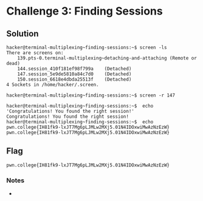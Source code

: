 # Challenge 3: Finding Sessions

## Solution

```
hacker@terminal-multiplexing~finding-sessions:~$ screen -ls
There are screens on:
	139.pts-0.terminal-multiplexing~detaching-and-attaching	(Remote or dead)
	144.session_410f181ef98f799a	(Detached)
	147.session_5e9de5810a84c7d0	(Detached)
	150.session_6618e4dbda25513f	(Detached)
4 Sockets in /home/hacker/.screen.
```
`hacker@terminal-multiplexing~finding-sessions:~$ screen -r 147`
```
hacker@terminal-multiplexing~finding-sessions:~$  echo 'Congratulations! You found the right session!'
Congratulations! You found the right session!
hacker@terminal-multiplexing~finding-sessions:~$  echo pwn.college{IH81fk9-lxJT7Mg6pLJMLw2MXj5.01N4IDOxwiMwAzNzEzW}
pwn.college{IH81fk9-lxJT7Mg6pLJMLw2MXj5.01N4IDOxwiMwAzNzEzW}
```
## Flag
`pwn.college{IH81fk9-lxJT7Mg6pLJMLw2MXj5.01N4IDOxwiMwAzNzEzW}`
### Notes
-